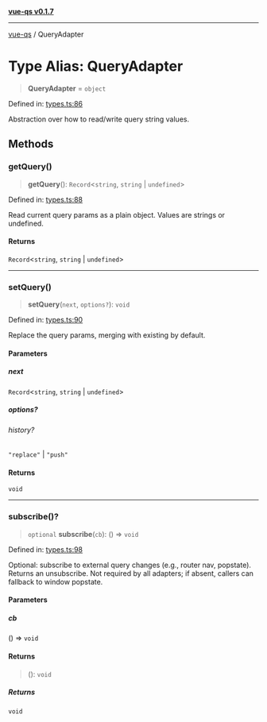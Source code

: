 [**vue-qs v0.1.7**](../README.md)

***

[vue-qs](../README.md) / QueryAdapter

# Type Alias: QueryAdapter

> **QueryAdapter** = `object`

Defined in: [types.ts:86](https://github.com/iamsomraj/vue-qs/blob/db1176155e4718a70dabfdac1aacf43d04432436/src/types.ts#L86)

Abstraction over how to read/write query string values.

## Methods

### getQuery()

> **getQuery**(): `Record`\<`string`, `string` \| `undefined`\>

Defined in: [types.ts:88](https://github.com/iamsomraj/vue-qs/blob/db1176155e4718a70dabfdac1aacf43d04432436/src/types.ts#L88)

Read current query params as a plain object. Values are strings or undefined.

#### Returns

`Record`\<`string`, `string` \| `undefined`\>

***

### setQuery()

> **setQuery**(`next`, `options?`): `void`

Defined in: [types.ts:90](https://github.com/iamsomraj/vue-qs/blob/db1176155e4718a70dabfdac1aacf43d04432436/src/types.ts#L90)

Replace the query params, merging with existing by default.

#### Parameters

##### next

`Record`\<`string`, `string` \| `undefined`\>

##### options?

###### history?

`"replace"` \| `"push"`

#### Returns

`void`

***

### subscribe()?

> `optional` **subscribe**(`cb`): () => `void`

Defined in: [types.ts:98](https://github.com/iamsomraj/vue-qs/blob/db1176155e4718a70dabfdac1aacf43d04432436/src/types.ts#L98)

Optional: subscribe to external query changes (e.g., router nav, popstate).
Returns an unsubscribe. Not required by all adapters; if absent, callers can fallback to window popstate.

#### Parameters

##### cb

() => `void`

#### Returns

> (): `void`

##### Returns

`void`
